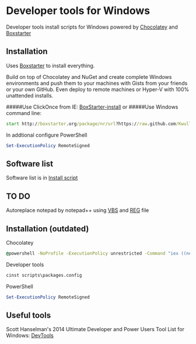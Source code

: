 Developer tools for Windows
===============

Developer tools install scripts for Windows powered by [Chocolatey] and [Boxstarter]

Installation
---
Uses [Boxstarter] to install everything.

Build on top of Chocolatey and NuGet and create complete Windows environments and push them to your machines with Gists from your friends or your own GitHub. Even deploy to remote machines or Hyper-V with 100% unattended installs.

#####Use ClickOnce from IE: [BoxStarter-install]
or
#####Use Windows command line:
```cmd
start http://boxstarter.org/package/nr/url?https://raw.github.com/Kwull/install-dev-win/master/scripts/boxstarter.ps1
```

In addtional configure PowerShell
```powershell
Set-ExecutionPolicy RemoteSigned
```

Software list
---
Software list is in [Install script]


TO DO
---
Autoreplace notepad by notepad++ using [VBS] and [REG] file

Installation (outdated)
---

Chocolatey
```cmd
@powershell -NoProfile -ExecutionPolicy unrestricted -Command "iex ((new-object net.webclient).DownloadString('https://chocolatey.org/install.ps1'))" && SET PATH=%PATH%;%systemdrive%\chocolatey\bin
```
Developer tools
```cmd
cinst scripts\packages.config
```
PowerShell
```powershell
Set-ExecutionPolicy RemoteSigned
```

Useful tools
---
Scott Hanselman's 2014 Ultimate Developer and Power Users Tool List for Windows: [DevTools]

[Chocolatey]:http://chocolatey.org/
[Boxstarter]:http://boxstarter.org/
[BoxStarter-install]:http://boxstarter.org/package/nr/url?https://raw.github.com/Kwull/install-dev-win/master/scripts/boxstarter.ps1
[Install script]:https://github.com/Kwull/install-dev-win/blob/master/scripts/boxstarter.ps1
[DevTools]:http://www.hanselman.com/blog/ScottHanselmans2014UltimateDeveloperAndPowerUsersToolListForWindows.aspx
[VBS]:https://github.com/Kwull/install-dev-win/blob/master/scripts/npp.vbs
[REG]:https://github.com/Kwull/install-dev-win/blob/master/scripts/notepad_replace.reg
